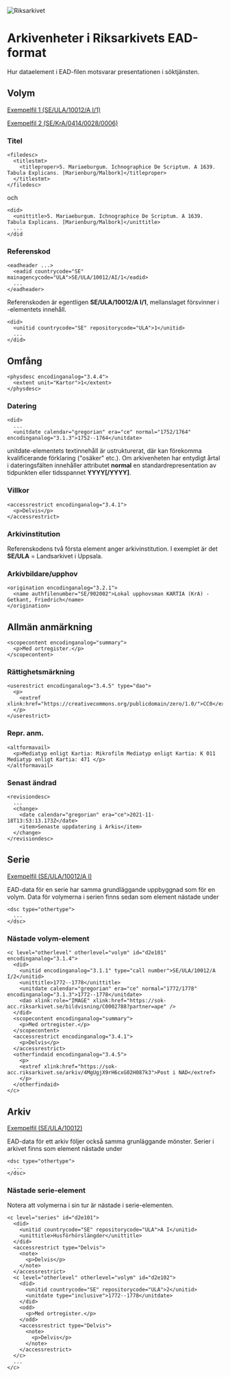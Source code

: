 ![Riksarkivet](https://sok.riksarkivet.se/Administration/Images/Layout/logo2.png)

# Arkivenheter i Riksarkivets EAD-format

Hur dataelement i EAD-filen motsvarar presentationen i söktjänsten.

## Volym

[Exempelfil 1 (SE/ULA/10012/A I/1)](examples/data/ra-ead-volym-se-ula-10012-aI1.xml)

[Exempelfil 2 (SE/KrA/0414/0028/0006)](examples/data/ra-ead-volym-se-kra-0414-0028-0006.xml)

### Titel

    <filedesc>
      <titlestmt>
        <titleproper>5. Mariaeburgum. Ichnographice De Scriptum. A 1639. Tabula Explicans. [Marienburg/Malbork]</titleproper>
      </titlestmt>
    </filedesc>

och

    <did>
      <unittitle>5. Mariaeburgum. Ichnographice De Scriptum. A 1639. Tabula Explicans. [Marienburg/Malbork]</unittitle>
      ...
    </did

### Referenskod

    <eadheader ...>
      <eadid countrycode="SE" mainagencycode="ULA">SE/ULA/10012/AI/1</eadid>
      ...
    </eadheader>

Referenskoden är egentligen **SE/ULA/10012/A I/1**, mellanslaget försvinner i <eadid>-elementets innehåll.

    <did>
      <unitid countrycode="SE" repositorycode="ULA">1</unitid>
      ...
    </did>
  
## Omfång
      
    <physdesc encodinganalog="3.4.4">
      <extent unit="Kartor">1</extent>
    </physdesc>
      
### Datering
 
    <did>
      ...
      <unitdate calendar="gregorian" era="ce" normal="1752/1764" encodinganalog="3.1.3">1752--1764</unitdate>

unitdate-elementets textinnehåll är ustrukturerat, där kan förekomma kvalificerande förklaring ("osäker" etc.). Om arkivenheten har entydigt årtal i dateringsfälten innehåller attributet **normal** en standardrepresentation av tidpunkten eller tidsspannet **YYYY[/YYYY]**.
  
### Villkor
  
    <accessrestrict encodinganalog="3.4.1">
      <p>Delvis</p>
    </accessrestrict>
      
### Arkivinstitution

Referenskodens två första element anger arkivinstitution. I exemplet är det **SE/ULA** = Landsarkivet i Uppsala.
      
### Arkivbildare/upphov
      
    <origination encodinganalog="3.2.1">
      <name authfilenumber="SE/902002">Lokal upphovsman KARTIA (KrA) - Getkant, Friedrich</name>
    </origination>
        
## Allmän anmärkning
        
    <scopecontent encodinganalog="summary">
      <p>Med ortregister.</p>
    </scopecontent>
        
### Rättighetsmärkning
        
    <userestrict encodinganalog="3.4.5" type="dao">
      <p>
        <extref xlink:href="https://creativecommons.org/publicdomain/zero/1.0/">CC0</extref>
      </p>
    </userestrict>
      
### Repr. anm.
      
    <altformavail>
      <p>Mediatyp enligt Kartia: Mikrofilm Mediatyp enligt Kartia: K 011 Mediatyp enligt Kartia: 471 </p>
    </altformavail>

### Senast ändrad
        
    <revisiondesc>
      ...
      <change>
        <date calendar="gregorian" era="ce">2021-11-18T13:53:13.173Z</date>
        <item>Senaste uppdatering i Arkis</item>
      </change>
    </revisiondesc>

## Serie

[Exempelfil (SE/ULA/10012/A I)](examples/data/ra-ead-serie.xml)

EAD-data för en serie har samma grundläggande uppbyggnad som för en volym. Data för volymerna i serien finns sedan som element nästade under 
        
    <dsc type="othertype">
      ...
    </dsc>
        
### Nästade volym-element
        
    <c level="otherlevel" otherlevel="volym" id="d2e101" encodinganalog="3.1.4">
      <did>
        <unitid encodinganalog="3.1.1" type="call number">SE/ULA/10012/A I/2</unitid>
        <unittitle>1772--1778</unittitle>
        <unitdate calendar="gregorian" era="ce" normal="1772/1778" encodinganalog="3.1.3">1772--1778</unitdate>
        <dao xlink:role="IMAGE" xlink:href="https://sok-acc.riksarkivet.se/bildvisning/C0002788?partner=ape" />
      </did>
      <scopecontent encodinganalog="summary">
        <p>Med ortregister.</p>
      </scopecontent>
      <accessrestrict encodinganalog="3.4.1">
        <p>Delvis</p>
      </accessrestrict>
      <otherfindaid encodinganalog="3.4.5">
        <p>
        <extref xlink:href="https://sok-acc.riksarkivet.se/arkiv/4MgUgjX9rH6cxG02H087k3">Post i NAD</extref>
        </p>
      </otherfindaid>
    </c>

## Arkiv

[Exempelfil (SE/ULA/10012)](examples/data/ra-ead-arkiv.xml)

EAD-data för ett arkiv följer också samma grunläggande mönster. Serier i arkivet finns som element nästade under 
        
    <dsc type="othertype">
      ...
    </dsc>
       
### Nästade serie-element
      
Notera att volymerna i sin tur är nästade i serie-elementen.
      
    <c level="series" id="d2e101">
      <did>
        <unitid countrycode="SE" repositorycode="ULA">A I</unitid>
        <unittitle>Husförhörslängder</unittitle>
      </did>
      <accessrestrict type="Delvis">
        <note>
          <p>Delvis</p>
        </note>
      </accessrestrict>
      <c level="otherlevel" otherlevel="volym" id="d2e102">
        <did>
          <unitid countrycode="SE" repositorycode="ULA">2</unitid>
          <unitdate type="inclusive">1772--1778</unitdate>
        </did>
        <odd>
          <p>Med ortregister.</p>
        </odd>
        <accessrestrict type="Delvis">
          <note>
            <p>Delvis</p>
          </note>
        </accessrestrict>
      </c>
      ...
    </c>
      
